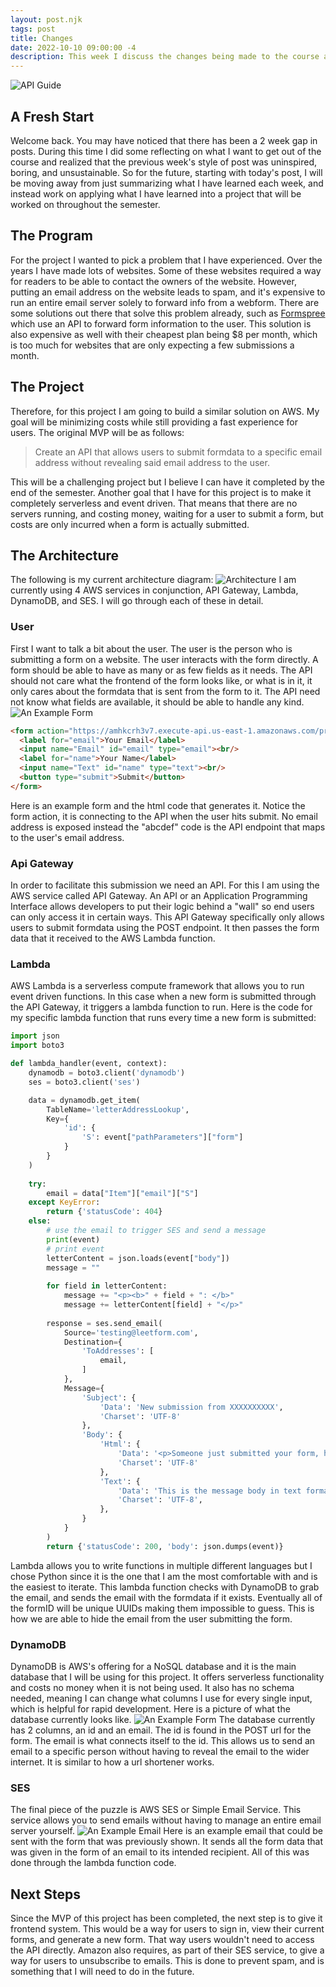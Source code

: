 ```yaml
---
layout: post.njk
tags: post
title: Changes
date: 2022-10-10 09:00:00 -4
description: This week I discuss the changes being made to the course and what is coming next.
---
```

![API Guide](/images/week3/api_xkcd.png)
## A Fresh Start
Welcome back. You may have noticed that there has been a 2 week gap in posts. During this time I did some reflecting on what I want to get out of the course and realized that the previous week's style of post was uninspired, boring, and unsustainable. So for the future, starting with today's post, I will be moving away from just summarizing what I have learned each week, and instead work on applying what I have learned into a project that will be worked on throughout the semester.

## The Program
For the project I wanted to pick a problem that I have experienced. Over the years I have made lots of websites. Some of these websites required a way for readers to be able to contact the owners of the website. However, putting an email address on the website leads to spam, and it's expensive to run an entire email server solely to forward info from a webform. There are some solutions out there that solve this problem already, such as [Formspree](https://formspree.io/) which use an API to forward form information to the user. This solution is also expensive as well with their cheapest plan being $8 per month, which is too much for websites that are only expecting a few submissions a month. 

## The Project
Therefore, for this project I am going to build a similar solution on AWS. My goal will be minimizing costs while still providing a fast experience for users. The original MVP will be as follows: 
> Create an API that allows users to submit formdata to a specific email address without revealing said email address to the user.

This will be a challenging project but I believe I can have it completed by the end of the semester. Another goal that I have for this project is to make it completely serverless and event driven. That means that there are no servers running, and costing money, waiting for a user to submit a form, but costs are only incurred when a form is actually submitted. 

## The Architecture
The following is my current architecture diagram:
![Architecture](/images/week3/architecture_V1.png)
I am currently using 4 AWS services in conjunction, API Gateway, Lambda, DynamoDB, and SES. I will go through each of these in detail.

### User
First I want to talk a bit about the user. The user is the person who is submitting a form on a website. The user interacts with the form directly. A form should be able to have as many or as few fields as it needs. The API should not care what the frontend of the form looks like, or what is in it, it only cares about the formdata that is sent from the form to it. The API need not know what fields are available, it should be able to handle any kind.
![An Example Form](/images/week3/form.png)
```html
<form action="https://amhkcrh3v7.execute-api.us-east-1.amazonaws.com/prod/abcdef" method="post">
  <label for="email">Your Email</label>
  <input name="Email" id="email" type="email"><br/>
  <label for="name">Your Name</label>
  <input name="Text" id="name" type="text"><br/>
  <button type="submit">Submit</button>
</form>
```
Here is an example form and the html code that generates it. Notice the form action, it is connecting to the API when the user hits submit. No email address is exposed instead the "abcdef" code is the API endpoint that maps to the user's email address.
### Api Gateway
In order to facilitate this submission we need an API. For this I am using the AWS service called API Gateway. An API or an Application Programming Interface allows developers to put their logic behind a "wall" so end users can only access it in certain ways. This API Gateway specifically only allows users to submit formdata using the POST endpoint. It then passes the form data that it received to the AWS Lambda function.
### Lambda
AWS Lambda is a serverless compute framework that allows you to run event driven functions. In this case when a new form is submitted through the API Gateway, it triggers a lambda function to run. Here is the code for my specific lambda function that runs every time a new form is submitted: 
```python
import json
import boto3

def lambda_handler(event, context):
    dynamodb = boto3.client('dynamodb')
    ses = boto3.client('ses')

    data = dynamodb.get_item(
        TableName='letterAddressLookup',
        Key={
            'id': {
                'S': event["pathParameters"]["form"]
            }
        }
    )
    
    try:
        email = data["Item"]["email"]["S"]
    except KeyError:
        return {'statusCode': 404}
    else:
        # use the email to trigger SES and send a message
        print(event)
        # print event
        letterContent = json.loads(event["body"])
        message = ""
        
        for field in letterContent:
            message += "<p><b>" + field + ": </b>"
            message += letterContent[field] + "</p>"
        
        response = ses.send_email(
            Source='testing@leetform.com',
            Destination={
                'ToAddresses': [
                    email,
                ]
            },
            Message={
                'Subject': {
                    'Data': 'New submission from XXXXXXXXXX',
                    'Charset': 'UTF-8'
                },
                'Body': {
                    'Html': {
                        'Data': '<p>Someone just submitted your form, here is what they had to say:</p>' + message,
                        'Charset': 'UTF-8'
                    },
                    'Text': {
                        'Data': 'This is the message body in text format.',
                        'Charset': 'UTF-8',
                    },
                }
            }
        )
        return {'statusCode': 200, 'body': json.dumps(event)}
```
Lambda allows you to write functions in multiple different languages but I chose Python since it is the one that I am the most comfortable with and is the easiest to iterate. This lambda function checks with DynamoDB to grab the email, and sends the email with the formdata if it exists. Eventually all of the formID will be unique UUIDs making them impossible to guess. This is how we are able to hide the email from the user submitting the form.
### DynamoDB
DynamoDB is AWS's offering for a NoSQL database and it is the main database that I will be using for this project. It offers serverless functionality and costs no money when it is not being used. It also has no schema needed, meaning I can change what columns I use for every single input, which is helpful for rapid development. Here is a picture of what the database currently looks like.
![An Example Form](/images/week3/dynamoDB_scan.png)
The database currently has 2 columns, an id and an email. The id is found in the POST url for the form. The email is what connects itself to the id. This allows us to send an email to a specific person without having to reveal the email to the wider internet. It is similar to how a url shortener works.
### SES
The final piece of the puzzle is AWS SES or Simple Email Service. This service allows you to send emails without having to manage an entire email server yourself.
![An Example Email](/images/week3/email.png)
Here is an example email that could be sent with the form that was previously shown. It sends all the form data that was given in the form of an email to its intended recipient. All of this was done through the lambda function code.
## Next Steps
Since the MVP of this project has been completed, the next step is to give it frontend system. This would be a way for users to sign in, view their current forms, and generate a new form. That way users wouldn't need to access the API directly. Amazon also requires, as part of their SES service, to give a way for users to unsubscribe to emails. This is done to prevent spam, and is something that I will need to do in the future.